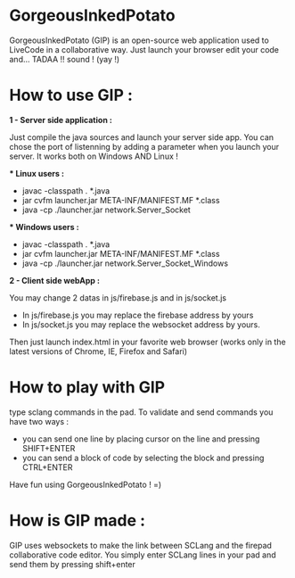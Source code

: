 # GorgeousInkedPotato

  GorgeousInkedPotato (GIP) is an open-source web application used to LiveCode in a collaborative way.
  Just launch your browser edit your code and... TADAA !! sound ! (yay !)

# How to use GIP :

<b>1 - Server side application :</b>

Just compile the java sources and launch your server side app.
You can chose the port of listenning by adding a parameter when you launch your server.
It works both on Windows AND Linux !

<b> * Linux users : </b>
- javac -classpath . *.java
- jar cvfm launcher.jar META-INF/MANIFEST.MF *.class
- java -cp ./launcher.jar network.Server_Socket

<b> * Windows users : </b>
- javac -classpath . *.java
- jar cvfm launcher.jar META-INF/MANIFEST.MF *.class
- java -cp ./launcher.jar network.Server_Socket_Windows

<b>2 - Client side webApp :</b>

You may change 2 datas in js/firebase.js and in js/socket.js<br/>
* In js/firebase.js you may replace the firebase address by yours
* In js/socket.js you may replace the websocket address by yours.

Then just launch index.html in your favorite web browser (works only in the latest versions of Chrome, IE, Firefox and Safari)

# How to play with GIP

type sclang commands in the pad. To validate and send commands you have two ways :
* you can send one line by placing cursor on the line and pressing SHIFT+ENTER
* you can send a block of code by selecting the block and pressing CTRL+ENTER

Have fun using GorgeousInkedPotato ! =)

# How is GIP made :

GIP uses websockets to make the link between SCLang and the firepad collaborative code editor.
You simply enter SCLang lines in your pad and send them by pressing shift+enter
